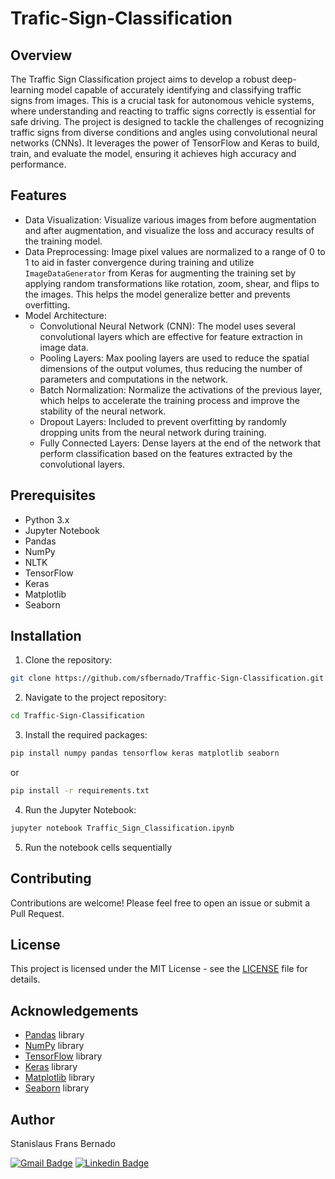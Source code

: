 # Trafic-Sign-Classification

## Overview

The Traffic Sign Classification project aims to develop a robust deep-learning model capable of accurately identifying and classifying traffic signs from images. This is a crucial task for autonomous vehicle systems, where understanding and reacting to traffic signs correctly is essential for safe driving. The project is designed to tackle the challenges of recognizing traffic signs from diverse conditions and angles using convolutional neural networks (CNNs). It leverages the power of TensorFlow and Keras to build, train, and evaluate the model, ensuring it achieves high accuracy and performance.

## Features

- Data Visualization: Visualize various images from before augmentation and after augmentation, and visualize the loss and accuracy results of the training model.
- Data Preprocessing: Image pixel values are normalized to a range of 0 to 1 to aid in faster convergence during training and utilize `ImageDataGenerator` from Keras for augmenting the training set by applying random transformations like rotation, zoom, shear, and flips to the images. This helps the model generalize better and prevents overfitting.
- Model Architecture:
  * Convolutional Neural Network (CNN): The model uses several convolutional layers which are effective for feature extraction in image data.
  * Pooling Layers: Max pooling layers are used to reduce the spatial dimensions of the output volumes, thus reducing the number of parameters and computations in the network.
  * Batch Normalization: Normalize the activations of the previous layer, which helps to accelerate the training process and improve the stability of the neural network.
  * Dropout Layers: Included to prevent overfitting by randomly dropping units from the neural network during training.
  * Fully Connected Layers: Dense layers at the end of the network that perform classification based on the features extracted by the convolutional layers.

## Prerequisites

- Python 3.x
- Jupyter Notebook
- Pandas
- NumPy
- NLTK
- TensorFlow
- Keras
- Matplotlib
- Seaborn

## Installation

1. Clone the repository:
```bash
git clone https://github.com/sfbernado/Traffic-Sign-Classification.git
```

2. Navigate to the project repository:
```bash
cd Traffic-Sign-Classification
```

3. Install the required packages:
```bash
pip install numpy pandas tensorflow keras matplotlib seaborn
```

or

```bash
pip install -r requirements.txt
```

4. Run the Jupyter Notebook:
```bash
jupyter notebook Traffic_Sign_Classification.ipynb
```

5. Run the notebook cells sequentially

## Contributing

Contributions are welcome! Please feel free to open an issue or submit a Pull Request.

## License

This project is licensed under the MIT License - see the [LICENSE](LICENSE) file for details.

## Acknowledgements

- [Pandas](https://pandas.pydata.org/) library
- [NumPy](https://numpy.org/) library
- [TensorFlow](https://www.tensorflow.org/) library
- [Keras](https://keras.io/) library
- [Matplotlib](https://matplotlib.org/) library
- [Seaborn](https://seaborn.pydata.org/) library

## Author

Stanislaus Frans Bernado

[![Gmail Badge](https://img.shields.io/badge/-stanislausfb@gmail.com-c14438?style=flat&logo=Gmail&logoColor=white)](mailto:stanislausfb@gmail.com "Connect via Email")
[![Linkedin Badge](https://img.shields.io/badge/-Stanislaus%20Frans%20Bernado-0072b1?style=flat&logo=Linkedin&logoColor=white)](https://www.linkedin.com/in/stanislausfb/ "Connect on LinkedIn")
